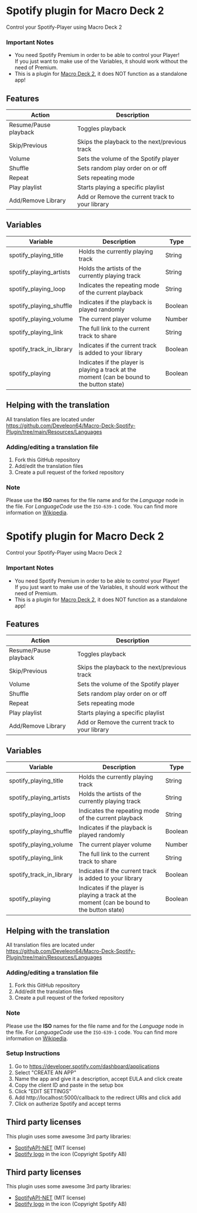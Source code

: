 # Spotify plugin for Macro Deck 2
Control your Spotify-Player using Macro Deck 2

### Important Notes
- You need Spotify Premium in order to be able to control your Player!  
  If you just want to make use of the Variables, it should work without the need of Premium.
- This is a plugin for [Macro Deck 2](https://github.com/SuchByte/Macro-Deck), it does NOT function as a standalone app!

## Features
| Action | Description |
| --- | --- |
| Resume/Pause playback | Toggles playback |
| Skip/Previous | Skips the playback to the next/previous track |
| Volume | Sets the volume of the Spotify player |
| Shuffle | Sets random play order on or off |
| Repeat | Sets repeating mode |
| Play playlist | Starts playing a specific playlist |
| Add/Remove Library | Add or Remove the current track to your library |

## Variables
| Variable | Description | Type |
| --- | --- | --- |
| spotify_playing_title | Holds the currently playing track | String |
| spotify_playing_artists | Holds the artists of the currently playing track | String |
| spotify_playing_loop | Indicates the repeating mode of the current playback | String |
| spotify_playing_shuffle | Indicates if the playback is played randomly | Boolean |
| spotify_playing_volume | The current player volume | Number |
| spotify_playing_link | The full link to the current track to share | String |
| spotify_track_in_library | Indicates if the current track is added to your library | Boolean |
| spotify_playing | Indicates if the player is playing a track at the moment (can be bound to the button state) | Boolean |

## Helping with the translation
All translation files are located under https://github.com/Develeon64/Macro-Deck-Spotify-Plugin/tree/main/Resources/Languages

### Adding/editing a translation file
1. Fork this GitHub repository
2. Add/edit the translation files
3. Create a pull request of the forked repository

### Note
Please use the **ISO** names for the file name and for the *Language* node in the file. For *LanguageCode* use the ``ISO-639-1`` code. You can find more information on [Wikipedia](https://en.wikipedia.org/wiki/List_of_ISO_639-1_codes).
# Spotify plugin for Macro Deck 2
Control your Spotify-Player using Macro Deck 2

### Important Notes
- You need Spotify Premium in order to be able to control your Player!  
  If you just want to make use of the Variables, it should work without the need of Premium.
- This is a plugin for [Macro Deck 2](https://github.com/SuchByte/Macro-Deck), it does NOT function as a standalone app!

## Features
| Action | Description |
| --- | --- |
| Resume/Pause playback | Toggles playback |
| Skip/Previous | Skips the playback to the next/previous track |
| Volume | Sets the volume of the Spotify player |
| Shuffle | Sets random play order on or off |
| Repeat | Sets repeating mode |
| Play playlist | Starts playing a specific playlist |
| Add/Remove Library | Add or Remove the current track to your library |

## Variables
| Variable | Description | Type |
| --- | --- | --- |
| spotify_playing_title | Holds the currently playing track | String |
| spotify_playing_artists | Holds the artists of the currently playing track | String |
| spotify_playing_loop | Indicates the repeating mode of the current playback | String |
| spotify_playing_shuffle | Indicates if the playback is played randomly | Boolean |
| spotify_playing_volume | The current player volume | Number |
| spotify_playing_link | The full link to the current track to share | String |
| spotify_track_in_library | Indicates if the current track is added to your library | Boolean |
| spotify_playing | Indicates if the player is playing a track at the moment (can be bound to the button state) | Boolean |

## Helping with the translation
All translation files are located under https://github.com/Develeon64/Macro-Deck-Spotify-Plugin/tree/main/Resources/Languages

### Adding/editing a translation file
1. Fork this GitHub repository
2. Add/edit the translation files
3. Create a pull request of the forked repository

### Note
Please use the **ISO** names for the file name and for the *Language* node in the file. For *LanguageCode* use the ``ISO-639-1`` code. You can find more information on [Wikipedia](https://en.wikipedia.org/wiki/List_of_ISO_639-1_codes).

### Setup Instructions

1. Go to https://developer.spotify.com/dashboard/applications
2. Select "CREATE AN APP" 
3. Name the app and give it a description, accept EULA and click create
4. Copy the client ID and paste in the setup box
5. Click "EDIT SETTINGS" 
6. Add http://localhost:5000/callback to the redirect URIs and click add
7. Click on autherize Spotify and accept terms

## Third party licenses
This plugin uses some awesome 3rd party libraries:
- [SpotifyAPI-NET](https://github.com/JohnnyCrazy/SpotifyAPI-NET) (MIT license)
- [Spotify logo](https://developer.spotify.com/documentation/general/design-and-branding/#using-our-logo) in the icon (Copyright Spotify AB)


## Third party licenses
This plugin uses some awesome 3rd party libraries:
- [SpotifyAPI-NET](https://github.com/JohnnyCrazy/SpotifyAPI-NET) (MIT license)
- [Spotify logo](https://developer.spotify.com/documentation/general/design-and-branding/#using-our-logo) in the icon (Copyright Spotify AB)

